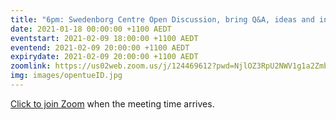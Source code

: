 ```yaml
---
title: "6pm: Swedenborg Centre Open Discussion, bring Q&A, ideas and insights from our life"
date: 2021-01-18 00:00:00 +1100 AEDT
eventstart: 2021-02-09 18:00:00 +1100 AEDT
eventend: 2021-02-09 20:00:00 +1100 AEDT
expirydate: 2021-02-09 20:00:00 +1100 AEDT
zoomlink: https://us02web.zoom.us/j/124469612?pwd=NjlOZ3RpU2NWV1g1a2Zmb29ZL3ZsQT09
img: images/opentueID.jpg
---
```

[Click to join Zoom](https://us02web.zoom.us/j/124469612?pwd=NjlOZ3RpU2NWV1g1a2Zmb29ZL3ZsQT09) when the meeting time arrives.
